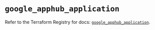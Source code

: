 # `google_apphub_application`

Refer to the Terraform Registry for docs: [`google_apphub_application`](https://registry.terraform.io/providers/hashicorp/google/6.9.0/docs/resources/apphub_application).
